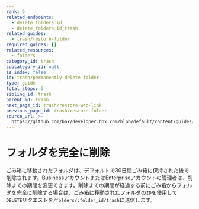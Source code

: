 ```yaml
---
rank: 6
related_endpoints:
  - delete_folders_id
  - delete_folders_id_trash
related_guides:
  - trash/restore-folder
required_guides: []
related_resources:
  - folders
category_id: trash
subcategory_id: null
is_index: false
id: trash/permanently-delete-folder
type: guide
total_steps: 6
sibling_id: trash
parent_id: trash
next_page_id: trash/restore-web-link
previous_page_id: trash/restore-folder
source_url: >-
  https://github.com/box/developer.box.com/blob/default/content/guides/trash/permanently-delete-folder.md
---
```

# フォルダを完全に削除

ごみ箱に移動されたフォルダは、デフォルトで30日間ごみ箱に保持された後で削除されます。BusinessアカウントまたはEnterpriseアカウントの管理者は、削除までの期間を変更できます。削除までの期間が経過する前にごみ箱からフォルダを完全に削除する場合は、ごみ箱に移動されたフォルダの`ID`を使用して`DELETE`リクエストを`/folders/:folder_id/trash`に送信します。

<Samples id="delete_folders_id_trash">

</Samples>
